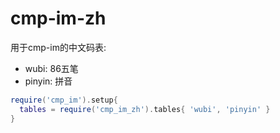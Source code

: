 # cmp-im-zh

用于cmp-im的中文码表:

- wubi: 86五笔
- pinyin: 拼音

```lua
require('cmp_im').setup{
  tables = require('cmp_im_zh').tables{ 'wubi', 'pinyin' }
}
```

